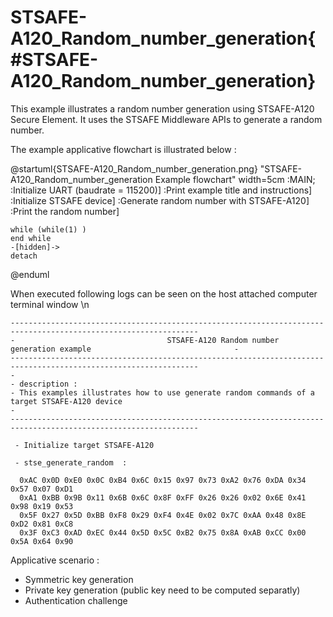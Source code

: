 # STSAFE-A120_Random_number_generation{#STSAFE-A120_Random_number_generation}

This example illustrates a random number generation using STSAFE-A120 Secure Element.
It uses the STSAFE Middleware APIs to generate a random number.

The example applicative flowchart is illustrated below :

@startuml{STSAFE-A120_Random_number_generation.png} "STSAFE-A120_Random_number_generation Example flowchart" width=5cm
	:MAIN;
	:Initialize UART (baudrate = 115200)]
	:Print example title and instructions]
	:Initialize STSAFE device]
    :Generate random number with STSAFE-A120]
	:Print the random number]

	while (while(1) )
	end while
	-[hidden]->
    detach
@enduml

When executed following logs can be seen on the host attached computer terminal window \n

```
----------------------------------------------------------------------------------------------------------------
-                                  STSAFE-A120 Random number generation example                                -
----------------------------------------------------------------------------------------------------------------
-
- description :
- This examples illustrates how to use generate random commands of a target STSAFE-A120 device
-
----------------------------------------------------------------------------------------------------------------

 - Initialize target STSAFE-A120

 - stse_generate_random  :

  0xAC 0x0D 0xE0 0x0C 0xB4 0x6C 0x15 0x97 0x73 0xA2 0x76 0xDA 0x34 0x57 0x07 0xD1
  0xA1 0xBB 0x9B 0x11 0x6B 0x6C 0x8F 0xFF 0x26 0x26 0x02 0x6E 0x41 0x98 0x19 0x53
  0x5F 0x27 0x5D 0xBB 0xF8 0x29 0xF4 0x4E 0x02 0x7C 0xAA 0x48 0x8E 0xD2 0x81 0xC8
  0x3F 0xC3 0xAD 0xEC 0x44 0x5D 0x5C 0xB2 0x75 0x8A 0xAB 0xCC 0x00 0x5A 0x64 0x90
```


Applicative scenario : 

- Symmetric key generation
- Private key generation (public key need to be computed separatly)
- Authentication challenge 